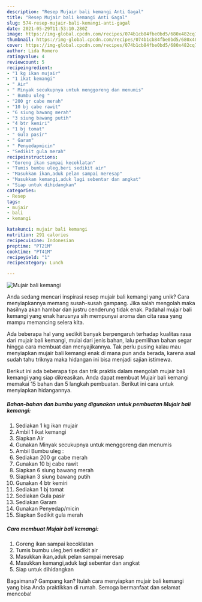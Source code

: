 ```yaml
---
description: "Resep Mujair bali kemangi Anti Gagal"
title: "Resep Mujair bali kemangi Anti Gagal"
slug: 574-resep-mujair-bali-kemangi-anti-gagal
date: 2021-05-29T11:53:10.280Z
image: https://img-global.cpcdn.com/recipes/074b1cb84fbe0bd5/680x482cq70/mujair-bali-kemangi-foto-resep-utama.jpg
thumbnail: https://img-global.cpcdn.com/recipes/074b1cb84fbe0bd5/680x482cq70/mujair-bali-kemangi-foto-resep-utama.jpg
cover: https://img-global.cpcdn.com/recipes/074b1cb84fbe0bd5/680x482cq70/mujair-bali-kemangi-foto-resep-utama.jpg
author: Lida Romero
ratingvalue: 4
reviewcount: 5
recipeingredient:
- "1 kg ikan mujair"
- "1 ikat kemangi"
- " Air"
- " Minyak secukupnya untuk menggoreng dan menumis"
- " Bumbu uleg "
- "200 gr cabe merah"
- "10 bj cabe rawit"
- "6 siung bawang merah"
- "3 siung bawang putih"
- "4 btr kemiri"
- "1 bj tomat"
- " Gula pasir"
- " Garam"
- " Penyedapmicin"
- "Sedikit gula merah"
recipeinstructions:
- "Goreng ikan sampai kecoklatan"
- "Tumis bumbu uleg,beri sedikit air"
- "Masukkan ikan,aduk pelan sampai meresap"
- "Masukkan kemangi,aduk lagi sebentar dan angkat"
- "Siap untuk dihidangkan"
categories:
- Resep
tags:
- mujair
- bali
- kemangi

katakunci: mujair bali kemangi 
nutrition: 291 calories
recipecuisine: Indonesian
preptime: "PT21M"
cooktime: "PT41M"
recipeyield: "1"
recipecategory: Lunch

---
```



![Mujair bali kemangi](https://img-global.cpcdn.com/recipes/074b1cb84fbe0bd5/680x482cq70/mujair-bali-kemangi-foto-resep-utama.jpg)

Anda sedang mencari inspirasi resep mujair bali kemangi yang unik? Cara menyiapkannya memang susah-susah gampang. Jika salah mengolah maka hasilnya akan hambar dan justru cenderung tidak enak. Padahal mujair bali kemangi yang enak harusnya sih mempunyai aroma dan cita rasa yang mampu memancing selera kita.



Ada beberapa hal yang sedikit banyak berpengaruh terhadap kualitas rasa dari mujair bali kemangi, mulai dari jenis bahan, lalu pemilihan bahan segar hingga cara membuat dan menyajikannya. Tak perlu pusing kalau mau menyiapkan mujair bali kemangi enak di mana pun anda berada, karena asal sudah tahu triknya maka hidangan ini bisa menjadi sajian istimewa.


Berikut ini ada beberapa tips dan trik praktis dalam mengolah mujair bali kemangi yang siap dikreasikan. Anda dapat membuat Mujair bali kemangi memakai 15 bahan dan 5 langkah pembuatan. Berikut ini cara untuk menyiapkan hidangannya.

<!--inarticleads1-->

##### Bahan-bahan dan bumbu yang digunakan untuk pembuatan Mujair bali kemangi:

1. Sediakan 1 kg ikan mujair
1. Ambil 1 ikat kemangi
1. Siapkan  Air
1. Gunakan  Minyak secukupnya untuk menggoreng dan menumis
1. Ambil  Bumbu uleg :
1. Sediakan 200 gr cabe merah
1. Gunakan 10 bj cabe rawit
1. Siapkan 6 siung bawang merah
1. Siapkan 3 siung bawang putih
1. Gunakan 4 btr kemiri
1. Sediakan 1 bj tomat
1. Sediakan  Gula pasir
1. Sediakan  Garam
1. Gunakan  Penyedap/micin
1. Siapkan Sedikit gula merah




<!--inarticleads2-->

##### Cara membuat Mujair bali kemangi:

1. Goreng ikan sampai kecoklatan
1. Tumis bumbu uleg,beri sedikit air
1. Masukkan ikan,aduk pelan sampai meresap
1. Masukkan kemangi,aduk lagi sebentar dan angkat
1. Siap untuk dihidangkan




Bagaimana? Gampang kan? Itulah cara menyiapkan mujair bali kemangi yang bisa Anda praktikkan di rumah. Semoga bermanfaat dan selamat mencoba!
